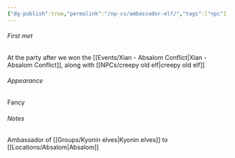 ```yaml
---
{"dg-publish":true,"permalink":"/np-cs/ambassador-elf/","tags":["npc"],"noteIcon":"npc"}
---
```


###### First met
At the party after we won the [[Events/Xian - Absalom Conflict\|Xian - Absalom Conflict]], along with [[NPCs/creepy old elf\|creepy old elf]]
###### Appearance
Fancy
###### Notes
Ambassador of [[Groups/Kyonin elves\|Kyonin elves]] to [[Locations/Absalom\|Absalom]]